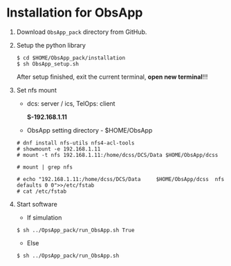# Installation for ObsApp ### 

1. Download `ObsApp_pack` directory from GitHub.

2. Setup the python library
	```
	$ cd $HOME/ObsApp_pack/installation
	$ sh ObsApp_setup.sh
	```
	After setup finished, exit the current terminal, **open new terminal**!!!
3. Set nfs mount
	- dcs: server / ics, TelOps: client
		
		**S-192.168.1.11**

	- ObsApp setting directory - $HOME/ObsApp
	```
	# dnf install nfs-utils nfs4-acl-tools
	# showmount -e 192.168.1.11
	# mount -t nfs 192.168.1.11:/home/dcss/DCS/Data $HOME/ObsApp/dcss
	
	# mount | grep nfs
	
	# echo "192.168.1.11:/home/dcss/DCS/Data     $HOME/ObsApp/dcss  nfs     defaults 0 0">>/etc/fstab
	# cat /etc/fstab
	```
4. Start software
	- If simulation
	```
	$ sh ../OpsApp_pack/run_ObsApp.sh True
	```
	- Else
	```
	$ sh ../OpsApp_pack/run_ObsApp.sh
	```

